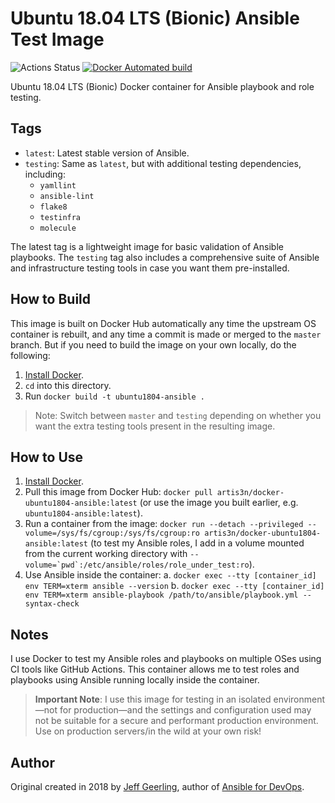 # Ubuntu 18.04 LTS (Bionic) Ansible Test Image

![Actions Status](https://github.com/artis3n/docker-ubuntu1804-ansible/workflows/Docker%20Image%20CI/badge.svg)
[![Docker Automated build](https://img.shields.io/docker/automated/artis3n/docker-ubuntu1804-ansible.svg?maxAge=2592000)](https://hub.docker.com/r/artis3n/docker-ubuntu1804-ansible/)

Ubuntu 18.04 LTS (Bionic) Docker container for Ansible playbook and role testing.

## Tags

- `latest`: Latest stable version of Ansible.
- `testing`: Same as `latest`, but with additional testing dependencies, including:
  - `yamllint`
  - `ansible-lint`
  - `flake8`
  - `testinfra`
  - `molecule`

The latest tag is a lightweight image for basic validation of Ansible playbooks. The `testing` tag also includes a comprehensive suite of Ansible and infrastructure testing tools in case you want them pre-installed.

## How to Build

This image is built on Docker Hub automatically any time the upstream OS container is rebuilt, and any time a commit is made or merged to the `master` branch. But if you need to build the image on your own locally, do the following:

1. [Install Docker](https://docs.docker.com/install/).
2. `cd` into this directory.
3. Run `docker build -t ubuntu1804-ansible .`

> Note: Switch between `master` and `testing` depending on whether you want the extra testing tools present in the resulting image.

## How to Use

1. [Install Docker](https://docs.docker.com/engine/installation/).
2. Pull this image from Docker Hub: `docker pull artis3n/docker-ubuntu1804-ansible:latest` (or use the image you built earlier, e.g. `ubuntu1804-ansible:latest`).
3. Run a container from the image: `docker run --detach --privileged --volume=/sys/fs/cgroup:/sys/fs/cgroup:ro artis3n/docker-ubuntu1804-ansible:latest` (to test my Ansible roles, I add in a volume mounted from the current working directory with ``--volume=`pwd`:/etc/ansible/roles/role_under_test:ro``).
4. Use Ansible inside the container:
 a. `docker exec --tty [container_id] env TERM=xterm ansible --version`
 b. `docker exec --tty [container_id] env TERM=xterm ansible-playbook /path/to/ansible/playbook.yml --syntax-check`

## Notes

I use Docker to test my Ansible roles and playbooks on multiple OSes using CI tools like GitHub Actions. This container allows me to test roles and playbooks using Ansible running locally inside the container.

> **Important Note**: I use this image for testing in an isolated environment—not for production—and the settings and configuration used may not be suitable for a secure and performant production environment. Use on production servers/in the wild at your own risk!

## Author

Original created in 2018 by [Jeff Geerling](https://www.jeffgeerling.com/), author of [Ansible for DevOps](https://www.ansiblefordevops.com/).
